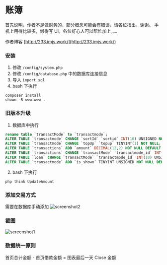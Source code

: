 账簿
====

首先说明，作者不是做财务的，部分概念可能会有错误，请各位指出，谢谢。
手机上用得比较多，懒得写 UI，各位好心人可以帮忙加上。。。

作者博客 [http://233.imjs.work/](http://233.imjs.work/)

### 安装

1. 修改 ``/config/system.php``
2. 修改 ``/config/database.php`` 中的数据库连接信息
3. 导入 ``import.sql``
4. bash 下执行

```shell
composer install
chown -R www:www .
```

### 旧版本升级

1. 数据库中执行

```sql
rename table `transactMode` to `transactmode`;
ALTER TABLE `transactmode` CHANGE `sortId` `sortid` INT(10) UNSIGNED NOT NULL DEFAULT '0';
ALTER TABLE `transactmode` CHANGE `topUp` `topup` TINYINT(1) NOT NULL;
ALTER TABLE `transactions` ADD `amount` DECIMAL(12,2) NOT NULL DEFAULT '0' AFTER `txt`;
ALTER TABLE `transactions` CHANGE `transactMode` `transactmode_id` INT(10) UNSIGNED NOT NULL;
ALTER TABLE `loan` CHANGE `transactMode` `transactmode_id` INT(10) UNSIGNED NOT NULL;
ALTER TABLE `transactmode` ADD `is_shown` TINYINT UNSIGNED NOT NULL DEFAULT '1' AFTER `sortid`;
```

2. bash 下执行

```shell
php think UpdateAmount
```

### 添加交易方式

需要在数据库手动添加
![screenshot2](http://233.imjs.work/uploads/2016/07/QQ截图20160711012709.jpg)

### 截图

![screenshot1](http://233.imjs.work/uploads/2016/07/20160711012241.png)

### 数据统一原则

首页总计金额 - 首页借款金额 = 图表最后一天 Close 金额